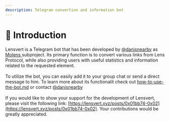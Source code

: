```yaml
---
description: Telegram convertion and information bot
---
```


# 👋 Introduction

Lensvert is a Telegram bot that has been developed by [@danisnearby](https://t.me/danisnearby) as [Molens ](https://molens.xyz)subproject. Its primary function is to convert various links from Lens Protocol, while also providing users with useful statistics and information related to the requested element.\
\
To utilize the bot, you can easily add it to your group chat or send a direct message to him. To learn more about its functionalit check out [how-to-use-the-bot.md](how-to-use-the-bot.md "mention") or contact [@danisnearby](https://t.me/danisnearby)\
\
If you would like to show your support for the development of Lensvert, please visit the following link: [https://lensvert.xyz/posts/0x01bb74-0x02](https://lensvert.xyz/posts/0x01bb74-0x02). Your contributions would be greatly appreciated.
